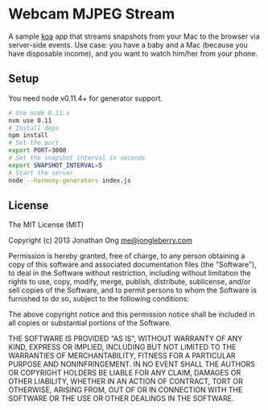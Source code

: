 # Webcam MJPEG Stream

A sample [koa](https://github.com/koajs/koa) app that streams snapshots from your Mac to the browser via server-side events.
Use case: you have a baby and a Mac (because you have disposable income), and you want to watch him/her from your phone.

## Setup

You need node v0.11.4+ for generator support.

```bash
# Use node 0.11.x
nvm use 0.11
# Install deps
npm install
# Set the port
export PORT=3000
# Set the snapshot interval in seconds
export SNAPSHOT_INTERVAL=5
# Start the server
node --harmony-generators index.js
```

## License

The MIT License (MIT)

Copyright (c) 2013 Jonathan Ong me@jongleberry.com

Permission is hereby granted, free of charge, to any person obtaining a copy
of this software and associated documentation files (the "Software"), to deal
in the Software without restriction, including without limitation the rights
to use, copy, modify, merge, publish, distribute, sublicense, and/or sell
copies of the Software, and to permit persons to whom the Software is
furnished to do so, subject to the following conditions:

The above copyright notice and this permission notice shall be included in
all copies or substantial portions of the Software.

THE SOFTWARE IS PROVIDED "AS IS", WITHOUT WARRANTY OF ANY KIND, EXPRESS OR
IMPLIED, INCLUDING BUT NOT LIMITED TO THE WARRANTIES OF MERCHANTABILITY,
FITNESS FOR A PARTICULAR PURPOSE AND NONINFRINGEMENT. IN NO EVENT SHALL THE
AUTHORS OR COPYRIGHT HOLDERS BE LIABLE FOR ANY CLAIM, DAMAGES OR OTHER
LIABILITY, WHETHER IN AN ACTION OF CONTRACT, TORT OR OTHERWISE, ARISING FROM,
OUT OF OR IN CONNECTION WITH THE SOFTWARE OR THE USE OR OTHER DEALINGS IN
THE SOFTWARE.